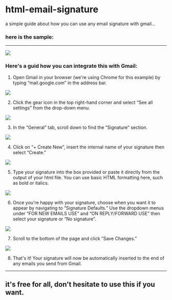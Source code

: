 # html-email-signature

a simple guide about how you can use any email signature with gmail...


### here is the sample:
---

<img src='https://i.ibb.co/Y2pJcym/sample.png'/>


### Here's a guid how you can integrate this with Gmail:

1. Open Gmail in your browser (we're using Chrome for this example) by typing “mail.google.com” in the address bar.
<img src='https://www.hubspot.com/hs-fs/hubfs/access-gmail-browser.png?width=221&name=access-gmail-browser.png'/>

2. Click the gear icon in the top right-hand corner and select “See all settings” from the drop-down menu.
<img src='https://www.hubspot.com/hs-fs/hubfs/see-all-settings-gmail.png?width=596&name=see-all-settings-gmail.png'/>

3. In the “General” tab, scroll down to find the ”Signature” section.
<img src='https://www.hubspot.com/hs-fs/hubfs/gmail-signature-settings-general.png?width=638&name=gmail-signature-settings-general.png'/>

4. Click on “+ Create New”, insert the internal name of your signature then select “Create.”
<img src='https://www.hubspot.com/hs-fs/hubfs/gmail-signature-name.png?width=424&name=gmail-signature-name.png'/>

5. Type your signature into the box provided or paste it directly from the output of your html file. You can use basic HTML formatting here, such as bold or italics.
<img src='https://www.hubspot.com/hs-fs/hubfs/type-paste-signature.png?width=426&name=type-paste-signature.png'/>

6. Once you're happy with your signature, choose when you want it to appear by navigating to “Signature Defaults.” Use the dropdown menus under “FOR NEW EMAILS USE” and “ON REPLY/FORWARD USE” then select your signature or “No signature”.
<img src='https://www.hubspot.com/hs-fs/hubfs/gmail-signature-defaults.png?width=722&name=gmail-signature-defaults.png'>

7. Scroll to the bottom of the page and click ”Save Changes.”
<img src='https://www.hubspot.com/hs-fs/hubfs/gmail-signature-save-changes.png?width=360&name=gmail-signature-save-changes.png'/>

8. That's it! Your signature will now be automatically inserted to the end of any emails you send from Gmail.
---

## it's free for all, don't hesitate to use this if you want.
